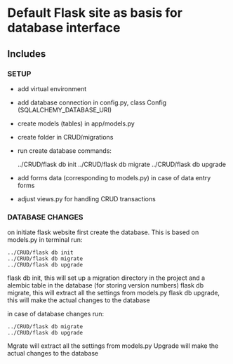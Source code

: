 # Default Flask site as basis for database interface

## Includes

### SETUP

- add virtual environment
- add database connection in config.py, class Config (SQLALCHEMY_DATABASE_URI)
- create models (tables) in app/models.py
- create folder in CRUD/migrations
- run create database commands:

  
    ../CRUD/flask db init
    ../CRUD/flask db migrate
    ../CRUD/flask db upgrade


- add forms data (corresponding to models.py) in case of data entry forms
- adjust views.py for handling CRUD transactions

### DATABASE CHANGES 

on initiate flask website first create the database. This is based on models.py
in terminal run:

    ../CRUD/flask db init
    ../CRUD/flask db migrate
    ../CRUD/flask db upgrade

flask db init, this will set up a migration directory in the project and a alembic table in the database (for storing version numbers)
flask db migrate, this will extract all the settings from models.py
flask db upgrade, this will make the actual changes to the database

in case of database changes run:

    ../CRUD/flask db migrate
    ../CRUD/flask db upgrade
    
Mgrate will extract all the settings from models.py
Upgrade will make the actual changes to the database
